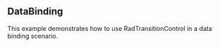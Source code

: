 ##  DataBinding 
This example demonstrates how to use RadTransitionControl in a data binding scenario.

[//]: <keywords: mvvm>